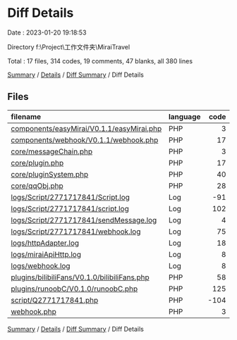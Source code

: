 # Diff Details

Date : 2023-01-20 19:18:53

Directory f:\\Project\\工作文件夹\\MiraiTravel

Total : 17 files,  314 codes, 19 comments, 47 blanks, all 380 lines

[Summary](results.md) / [Details](details.md) / [Diff Summary](diff.md) / Diff Details

## Files
| filename | language | code | comment | blank | total |
| :--- | :--- | ---: | ---: | ---: | ---: |
| [components/easyMirai/V0.1.1/easyMirai.php](/components/easyMirai/V0.1.1/easyMirai.php) | PHP | 3 | 0 | 1 | 4 |
| [components/webhook/V0.1.1/webhook.php](/components/webhook/V0.1.1/webhook.php) | PHP | 17 | 0 | -1 | 16 |
| [core/messageChain.php](/core/messageChain.php) | PHP | 3 | 0 | 1 | 4 |
| [core/plugin.php](/core/plugin.php) | PHP | 17 | 9 | 12 | 38 |
| [core/pluginSystem.php](/core/pluginSystem.php) | PHP | 40 | 9 | 11 | 60 |
| [core/qqObj.php](/core/qqObj.php) | PHP | 28 | 1 | 1 | 30 |
| [logs/Script/2771717841/Script.log](/logs/Script/2771717841/Script.log) | Log | -91 | 0 | 0 | -91 |
| [logs/Script/2771717841/script.log](/logs/Script/2771717841/script.log) | Log | 102 | 0 | 0 | 102 |
| [logs/Script/2771717841/sendMessage.log](/logs/Script/2771717841/sendMessage.log) | Log | 4 | 0 | 0 | 4 |
| [logs/Script/2771717841/webhook.log](/logs/Script/2771717841/webhook.log) | Log | 75 | 0 | 0 | 75 |
| [logs/httpAdapter.log](/logs/httpAdapter.log) | Log | 18 | 0 | 0 | 18 |
| [logs/miraiApiHttp.log](/logs/miraiApiHttp.log) | Log | 8 | 0 | 0 | 8 |
| [logs/webhook.log](/logs/webhook.log) | Log | 8 | 0 | 0 | 8 |
| [plugins/bilibiliFans/V0.1.0/bilibiliFans.php](/plugins/bilibiliFans/V0.1.0/bilibiliFans.php) | PHP | 58 | 0 | 12 | 70 |
| [plugins/runoobC/V0.1.0/runoobC.php](/plugins/runoobC/V0.1.0/runoobC.php) | PHP | 125 | 0 | 14 | 139 |
| [script/Q2771717841.php](/script/Q2771717841.php) | PHP | -104 | 0 | -6 | -110 |
| [webhook.php](/webhook.php) | PHP | 3 | 0 | 2 | 5 |

[Summary](results.md) / [Details](details.md) / [Diff Summary](diff.md) / Diff Details